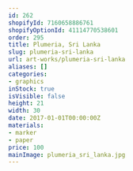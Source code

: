 ```yaml
---
id: 262
shopifyId: 7160658886761
shopifyOptionId: 41114770538601
order: 295
title: Plumeria, Sri Lanka
slug: plumeria-sri-lanka
url: art-works/plumeria-sri-lanka
aliases: []
categories:
- graphics
inStock: true
isVisible: false
height: 21
width: 30
date: 2017-01-01T00:00:00Z
materials:
- marker
- paper
price: 100
mainImage: plumeria_sri_lanka.jpg
---
```

